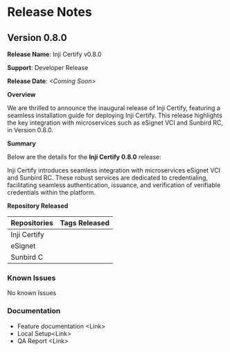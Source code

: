 # Release Notes

## **Version 0.8.0**

**Release Name**: Inji Certify v0.8.0

**Support**: Developer Release

**Release Date**: _\<Coming Soon>_

**Overview**

We are thrilled to announce the inaugural release of Inji Certify, featuring a seamless installation guide for deploying Inji Certify. This release highlights the key integration with microservices such as eSignet VCI and Sunbird RC, in Version 0.8.0.

**Summary**

Below are the details for the **Inji Certify 0.8.0** release:

Inji Certify introduces seamless integration with microservices eSignet VCI and Sunbird RC. These robust services are dedicated to credentialing, facilitating seamless authentication, issuance, and verification of verifiable credentials within the platform.

**Repository Released**

| **Repositories** | **Tags Released** |
| ---------------- | ----------------- |
| Inji Certify     |                   |
| eSignet          |                   |
| Sunbird C        |                   |

### **Known Issues**

No known Issues

### **Documentation**

* Feature documentation \<Link>
* Local Setup\<Link>
* QA Report \<Link>

